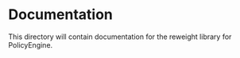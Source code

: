 # Documentation

This directory will contain documentation for the reweight library for PolicyEngine.
